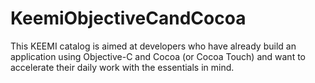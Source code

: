 KeemiObjectiveCandCocoa
=======================

This KEEMI catalog is aimed at developers who have already build an application using Objective-C and Cocoa (or Cocoa Touch) and want to accelerate their daily work with the essentials in mind.

